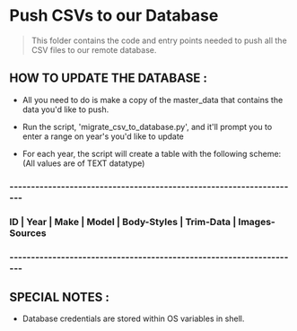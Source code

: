 # Push CSVs to our Database
> This folder contains the code and entry points needed to push all the CSV files to our remote database.

## HOW TO UPDATE THE DATABASE :
- All you need to do is make a copy of the master_data that contains the data you'd like to push.

- Run the script, 'migrate_csv_to_database.py', and it'll prompt you to enter a range on year's you'd like to update

- For each year, the script will create a table with the following scheme: (All values are of TEXT datatype)

### --------------------------------------------------------------------
### ID | Year | Make | Model | Body-Styles | Trim-Data | Images-Sources
### --------------------------------------------------------------------

## SPECIAL NOTES :
- Database credentials are stored within OS variables in shell.
